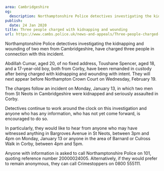 ```yaml
area: Cambridgeshire
og:
  description: Northamptonshire Police detectives investigating the kidnapping and wounding of two men from Cambridgeshire, have charged three people in connection with this incident.
publish:
  date: 24 Jan 2020
title: Three people charged with kidnapping and wounding
url: https://www.cambs.police.uk/news-and-appeals/Three-people-charged-with-kidnapping-and-wounding
```

Northamptonshire Police detectives investigating the kidnapping and wounding of two men from Cambridgeshire, have charged three people in connection with this incident.

Abdillah Cumar, aged 20, of no fixed address, Toushane Spencer, aged 18, and a 17-year-old boy, both from Corby, have been remanded in custody after being charged with kidnapping and wounding with intent. They will next appear before Northampton Crown Court on Wednesday, February 19.

The charges follow an incident on Monday, January 13, in which two men from St Neots in Cambridgeshire were kidnapped and seriously assaulted in Corby.

Detectives continue to work around the clock on this investigation and anyone who has any information, who has not yet come forward, is encouraged to do so.

In particularly, they would like to hear from anyone who may have witnessed anything in Bargroves Avenue in St Neots, between 3pm and 4pm on Monday, January 13 or anyone in the area of Barnard or Culross Walk in Corby, between 4pm and 5pm.

Anyone with information is asked to call Northamptonshire Police on 101, quoting reference number 20000024005. Alternatively, if they would prefer to remain anonymous, they can call Crimestoppers on 0800 555111.
